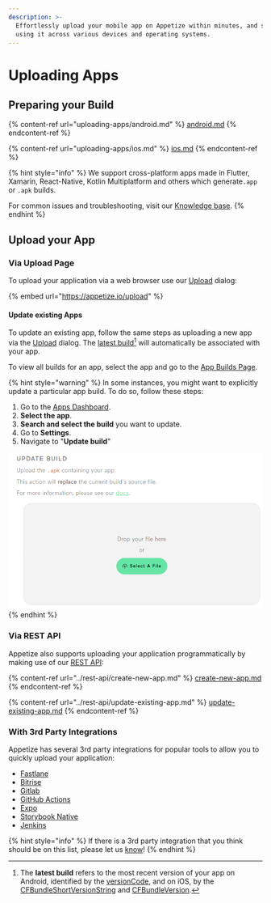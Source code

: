 ```yaml
---
description: >-
  Effortlessly upload your mobile app on Appetize within minutes, and start
  using it across various devices and operating systems.
---
```


# Uploading Apps

## Preparing your Build

{% content-ref url="uploading-apps/android.md" %}
[android.md](uploading-apps/android.md)
{% endcontent-ref %}

{% content-ref url="uploading-apps/ios.md" %}
[ios.md](uploading-apps/ios.md)
{% endcontent-ref %}

{% hint style="info" %}
We support cross-platform apps made in Flutter, Xamarin, React-Native, Kotlin Multiplatform and others which generate`.app` or `.apk` builds.

For common issues and troubleshooting, visit our [Knowledge base](https://support.appetize.io/uploading-and-installing-apps).
{% endhint %}

## Upload your App

### Via Upload Page

To upload your application via a web browser use our [Upload](https://appetize.io/upload) dialog:

{% embed url="https://appetize.io/upload" %}

#### Update existing Apps

To update an existing app, follow the same steps as uploading a new app via the [Upload](https://appetize.io/upload) dialog. The [latest build](#user-content-fn-1)[^1] will automatically be associated with your app.

To view all builds for an app, select the app and go to the [App Builds Page](listing-apps.md#app-builds-page).

{% hint style="warning" %}
In some instances, you might want to explicitly update a particular app build. To do so, follow these steps:

1. Go to the [Apps Dashboard](https://appetize.io/apps).
2. **Select the app**.
3. **Search and select the build** you want to update.
4. Go to **Settings**.
5. Navigate to "**Update build**"

![Update Build under settings page](<../.gitbook/assets/image (48).png>)
{% endhint %}

### Via REST API

Appetize also supports uploading your application programmatically by making use of our [REST API](broken-reference):

{% content-ref url="../rest-api/create-new-app.md" %}
[create-new-app.md](../rest-api/create-new-app.md)
{% endcontent-ref %}

{% content-ref url="../rest-api/update-existing-app.md" %}
[update-existing-app.md](../rest-api/update-existing-app.md)
{% endcontent-ref %}

### With 3rd Party Integrations

Appetize has several 3rd party integrations for popular tools to allow you to quickly upload your application:

* [Fastlane](https://docs.fastlane.tools/actions/appetize/)
* [Bitrise](https://bitrise.io/integrations/steps/appetize-deploy)
* [Gitlab](https://about.gitlab.com/blog/2020/05/06/how-to-create-review-apps-for-android-with-gitlab-fastlane-and-appetize-dot-io/)
* [GitHub Actions](https://github.com/appetizeio/github-action-appetize)
* [Expo](https://expo.dev/)
* [Storybook Native](https://github.com/storybookjs/native)
* [Jenkins](https://plugins.jenkins.io/appetize/)

{% hint style="info" %}
If there is a 3rd party integration that you think should be on this list, please let us [know](mailto:support@appetize.io)!
{% endhint %}

[^1]: The **latest build** refers to the most recent version of your app on Android, identified by the [versionCode](https://developer.android.com/studio/publish/versioning#versioningsettings), and on iOS, by the [CFBundleShortVersionString](https://developer.apple.com/documentation/bundleresources/information\_property\_list/cfbundleshortversionstring) and [CFBundleVersion](https://developer.apple.com/documentation/bundleresources/information\_property\_list/cfbundleversion).
